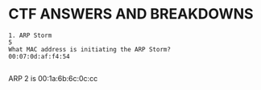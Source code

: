 
# CTF ANSWERS AND BREAKDOWNS
```
1. ARP Storm
5
What MAC address is initiating the ARP Storm?
00:07:0d:af:f4:54


```
ARP 2 is 00:1a:6b:6c:0c:cc
